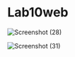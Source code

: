 # Lab10web

![Screenshot (28)](https://github.com/faizdzakiramadhani/Lab10web/assets/115913915/0f3010b5-aaca-412b-85e7-cc92a68c1bd7)

![Screenshot (31)](https://github.com/faizdzakiramadhani/Lab10web/assets/115913915/6f8437b6-d187-4a43-83ff-554955f004df)
